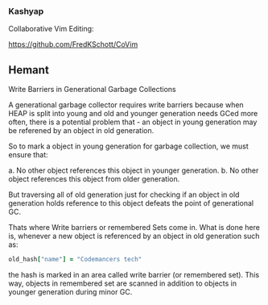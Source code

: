 ### Kashyap

Collaborative Vim Editing:

https://github.com/FredKSchott/CoVim

## Hemant

Write Barriers in Generational Garbage Collections

A generational garbage collector requires write barriers because
when HEAP is split into young and old and younger generation needs
GCed more often, there is a potential problem that - an object in
young generation may be referened by an object in old generation.

So to mark a object in young generation for garbage collection, we must ensure that:

a. No other object references this object in younger generation.
b. No other object references this object from older generation.

But traversing all of old generation just for checking if an object in old generation
holds reference to this object defeats the point of generational GC.

Thats where Write barriers or remembered Sets come in. What is done here is, whenever
a new object is referenced by an object in old generation such as:

```ruby
old_hash["name"] = "Codemancers tech"
```

the hash is marked in an area called write barrier (or remembered set). This way,
objects in remembered set are scanned in addition to objects in younger generation
during minor GC.
